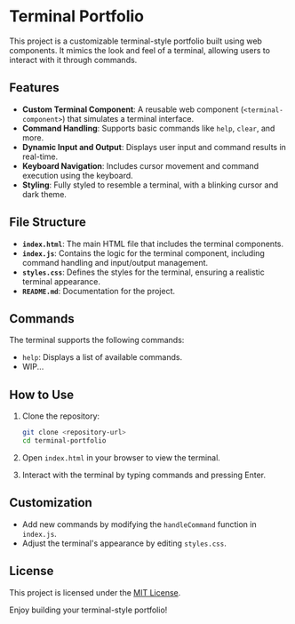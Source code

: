 # Terminal Portfolio

This project is a customizable terminal-style portfolio built using web components. It mimics the look and feel of a terminal, allowing users to interact with it through commands.

## Features

- **Custom Terminal Component**: A reusable web component (`<terminal-component>`) that simulates a terminal interface.
- **Command Handling**: Supports basic commands like `help`, `clear`, and more.
- **Dynamic Input and Output**: Displays user input and command results in real-time.
- **Keyboard Navigation**: Includes cursor movement and command execution using the keyboard.
- **Styling**: Fully styled to resemble a terminal, with a blinking cursor and dark theme.

## File Structure

- **`index.html`**: The main HTML file that includes the terminal components.
- **`index.js`**: Contains the logic for the terminal component, including command handling and input/output management.
- **`styles.css`**: Defines the styles for the terminal, ensuring a realistic terminal appearance.
- **`README.md`**: Documentation for the project.

## Commands

The terminal supports the following commands:

- `help`: Displays a list of available commands.
- WIP...

## How to Use

1. Clone the repository:

   ```bash
   git clone <repository-url>
   cd terminal-portfolio
   ```

2. Open `index.html` in your browser to view the terminal.

3. Interact with the terminal by typing commands and pressing Enter.

## Customization

- Add new commands by modifying the `handleCommand` function in `index.js`.
- Adjust the terminal's appearance by editing `styles.css`.

## License

This project is licensed under the [MIT License](LICENSE).

Enjoy building your terminal-style portfolio!
